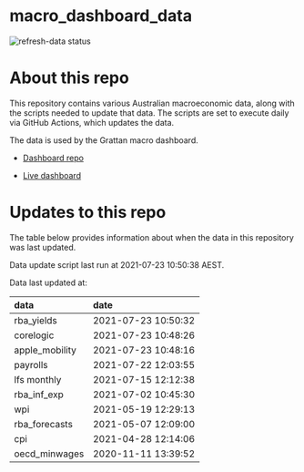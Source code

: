 
<!-- README.md is generated from README.Rmd. Please edit that file -->

# macro\_dashboard\_data

<!-- badges: start -->

![refresh-data
status](https://github.com/grattan/macro_dashboard_data/workflows/refresh-data/badge.svg)

<!-- badges: end -->

# About this repo

This repository contains various Australian macroeconomic data, along
with the scripts needed to update that data. The scripts are set to
execute daily via GitHub Actions, which updates the data.

The data is used by the Grattan macro dashboard.

  - [Dashboard repo](https://github.com/grattan/macrodashboard)

  - [Live dashboard](https://mattcowgill.shinyapps.io/macrodashboard/)

# Updates to this repo

The table below provides information about when the data in this
repository was last updated.

Data update script last run at 2021-07-23 10:50:38 AEST.

Data last updated at:

| data            | date                |
| :-------------- | :------------------ |
| rba\_yields     | 2021-07-23 10:50:32 |
| corelogic       | 2021-07-23 10:48:26 |
| apple\_mobility | 2021-07-23 10:48:16 |
| payrolls        | 2021-07-22 12:03:55 |
| lfs monthly     | 2021-07-15 12:12:38 |
| rba\_inf\_exp   | 2021-07-02 10:45:30 |
| wpi             | 2021-05-19 12:29:13 |
| rba\_forecasts  | 2021-05-07 12:09:00 |
| cpi             | 2021-04-28 12:14:06 |
| oecd\_minwages  | 2020-11-11 13:39:52 |
